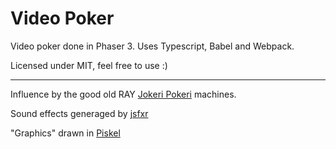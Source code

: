 # Video Poker
Video poker done in Phaser 3. Uses Typescript, Babel and Webpack.

Licensed under MIT, feel free to use :)

---
Influence by the good old RAY [Jokeri Pokeri](https://fi.wikipedia.org/wiki/Jokeripokeri) machines.

Sound effects generaged by [jsfxr](http://github.grumdrig.com/jsfxr/)

"Graphics" drawn in [Piskel](https://www.piskelapp.com/)
